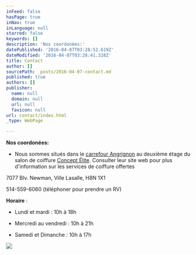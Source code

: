 ```yaml
---
inFeed: false
hasPage: true
inNav: true
inLanguage: null
starred: false
keywords: []
description: 'Nos coordonées:'
datePublished: '2016-04-07T03:28:52.619Z'
dateModified: '2016-04-07T03:28:41.328Z'
title: Contact
author: []
sourcePath: _posts/2016-04-07-contact.md
published: true
authors: []
publisher:
  name: null
  domain: null
  url: null
  favicon: null
url: contact/index.html
_type: WebPage

---
```

**Nos coordonées:**

* Nous
sommes situés dans le [carrefour Angrignon][0] au deuxième étage du salon de
coiffure [Concept Élite][1]. Consulter leur site web pour plus d'information sur les
services de coiffure offertes

7077
Blv. Newman, Ville Lasalle, H8N 1X1

514-559-6060 (téléphoner pour prendre un RV)

**Horaire** :

* Lundi et mardi : 10h à 18h

* Mercredi au vendredi : 10h à
21h

* Samedi et Dimanche : 10h à 17h

![](https://the-grid-user-content.s3-us-west-2.amazonaws.com/b16f91e2-5adc-4468-ab66-97d23b04d93d.png)

[0]: %E2%80%A2%09http:/www.carrefourangrignon.com/fr/magasiner/boutiques
[1]: http://www.concept-elite.ca/